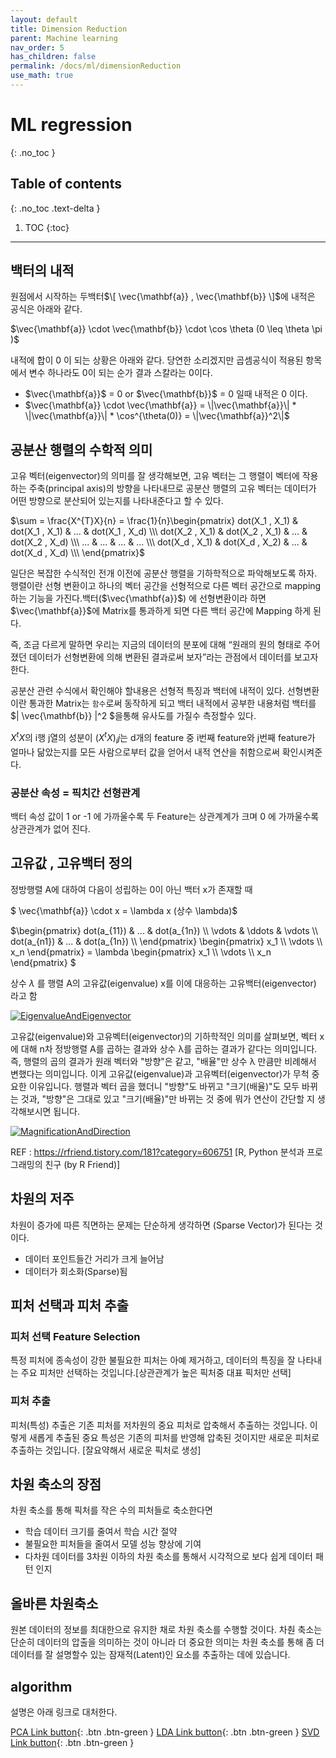 ```yaml
---
layout: default
title: Dimension Reduction
parent: Machine learning
nav_order: 5
has_children: false
permalink: /docs/ml/dimensionReduction
use_math: true
---
```


# ML regression
{: .no_toc }

## Table of contents
{: .no_toc .text-delta }

1. TOC
{:toc}

---

## 백터의 내적 
원점에서 시작하는 두백터$\[ \vec{\mathbf{a}} , \vec{\mathbf{b}}  \]$에 내적은 공식은  아래와 같다.

$\vec{\mathbf{a}} \cdot \vec{\mathbf{b}} \cdot \cos \theta (0 \leq \theta \pi )$ 

내적에 합이 0 이 되는 상황은 아래와 같다. 당연한 소리겠지만 곱셈공식이 적용된 항목에서 변수 하나라도 0이 되는 순가 결과 스칼라는 0이다. 

* $\vec{\mathbf{a}}$ = 0 or  $\vec{\mathbf{b}}$ = 0 일때 내적은 0 이다. 
* $\vec{\mathbf{a}} \cdot \vec{\mathbf{a}} = \|\vec{\mathbf{a}}\| * \|\vec{\mathbf{a}}\| * \cos^{\theta(0)} = \|\vec{\mathbf{a}}^2\|$ 

<!--
$\| \vec{\mathbf{b}} \|^2 $ (두 백터 간에 내적 OR 한 백터의 제곱)기하학적 의미는 무엇일까?
백터($\vec{\mathbf{a}}$)를 백터($\vec{\mathbf{b}}$)로 정사형시킨 백터로 정사형 한 백터$\vec{\mathbf{Oh}}$를  $\cdot$을 통한 결과를 실수를 반환 하며 실수는 더백터에 거리를 말한다.
그럼 $\frac{\| \vec{\mathbf{a}} \| * \| \vec{\mathbf{b}} \| }{\| \vec{\mathbf{b}} \|^2} $ 는 백터 $\vec{\mathbf{b}}$를 기준으로 얼마나 유사 한지를 알수 있다. 
-->

## 공분산 행렬의 수학적 의미 
고유 벡터(eigenvector)의 의미를 잘 생각해보면, 고유 벡터는 그 행렬이 벡터에 작용하는 주축(principal axis)의 방향을 나타내므로 공분산 행렬의 고유 벡터는 데이터가 어떤 방향으로 분산되어 있는지를 나타내준다고 할 수 있다.

$\sum = \frac{X^{T}X}{n} = \frac{1}{n}\begin{pmatrix} dot(X_1 , X_1) & dot(X_1 , X_1) & ... & dot(X_1 , X_d) \\\ dot(X_2 , X_1) & dot(X_2 , X_1) & ... & dot(X_2 , X_d) \\\ ... & ... & ... & ... \\\ dot(X_d , X_1) & dot(X_d , X_2) & ... & dot(X_d , X_d) \\\ \end{pmatrix}$  

일단은 복잡한 수식적인 전개 이전에 공분산 행렬을 기하학적으로 파악해보도록 하자. 행렬이란 선형 변환이고 하나의 벡터 공간을 선형적으로 다른 벡터 공간으로 mapping 하는 기능을 가진다.백터($\vec{\mathbf{a}}$) 에 선형변환이라 하면 $\vec{\mathbf{a}}$에 Matrix를 통과하게 되면 다른 백터 공간에 Mapping 하게 된다. 

즉, 조금 다르게 말하면 우리는 지금의 데이터의 분포에 대해 “원래의 원의 형태로 주어졌던 데이터가 선형변환에 의해 변환된 결과로써 보자”라는 관점에서 데이터를 보고자 한다.

공분산 관련 수식에서 확인해야 할내용은 선형적 특징과 백터에 내적이 있다. 
선형변환이란 통과한 Matrix는 ``함수``로써 동작하게 되고 백터 내적에서 공부한 내용처럼 백터를 $\| \vec{\mathbf{b}} \|^2 $을통해 유사도를 가질수 측정할수 있다. 

$X^{t}X$의 i행 j열의 성분이 $(X^{t}X)_ij$는 d개의 feature 중 i번째 feature와 j번째 feature가 얼마나 닮았는지를 모든 사람으로부터 값을 얻어서 내적 연산을 취함으로써 확인시켜준다. 

### 공분산 속성 = 픽치간 선형관계 
백터 속성 값이 1 or -1 에 가까울수록 두 Feature는 상관계계가 크며 0 에 가까울수록 상관관계가 없어 진다. 



## 고유값 , 고유백터 정의 
정방행렬 A에 대하여 다음이 성립하는 0이 아닌 백터 x가 존재할 때 

$ \vec{\mathbf{a}} \cdot x = \lambda x (상수 \lambda)$

$\begin{pmatrix} dot(a_{11}) & ... & dot(a_{1n}) \\\ \vdots & \ddots & \vdots \\\ dot(a_{n1}) & ... & dot(a_{1n}) \\\ \end{pmatrix} \begin{pmatrix} x_1 \\\ \vdots \\\ x_n \end{pmatrix}  = \lambda \begin{pmatrix} x_1 \\\ \vdots \\\ x_n  \end{pmatrix} $

상수 $\lambda$ 를 행렬 A의 고유값(eigenvalue) x를 이에 대응하는 고유백터(eigenvector) 라고 함

[![EigenvalueAndEigenvector](https://t1.daumcdn.net/cfile/tistory/2753B53C5708DC5021)](https://t1.daumcdn.net)

고유값(eigenvalue)와 고유벡터(eigenvector)의 기하학적인 의미를 살펴보면, 벡터 x에 대해 n차 정방행렬 A를 곱하는 결과와 상수 λ를 곱하는 결과가 같다는 의미입니다. 즉, 행렬의 곱의 결과가 원래 벡터와 "방향"은 같고, "배율"만 상수 λ 만큼만 비례해서 변했다는 의미입니다.  이게 고유값(eigenvalue)과 고유벡터(eigenvector)가 무척 중요한 이유입니다.  행렬과 벡터 곱을 했더니 "방향"도 바뀌고 "크기(배율)"도 모두 바뀌는 것과, "방향"은 그대로 있고 "크기(배율)"만 바뀌는 것 중에 뭐가 연산이 간단할 지 생각해보시면 됩니다.  

[![MagnificationAndDirection](https://t1.daumcdn.net/cfile/tistory/2666DF4B5708FD4318)](https://t1.daumcdn.net)

REF : https://rfriend.tistory.com/181?category=606751 [R, Python 분석과 프로그래밍의 친구 (by R Friend)]

## 차원의 저주 
차원이 증가에 따른 직면하는 문제는 단순하게 생각하면 (Sparse Vector)가 된다는 것이다. 

* 데이터 포인트들간 거리가 크게 늘어남 
* 데이터가 회소화(Sparse)됨 

## 피처 선택과 피처 추출 

### 피처 선택 Feature Selection 
특정 피처에 종속성이 강한 불필요한 피처는 아예 제거하고, 데이터의 특징을 잘 나타내는 주요 피처만 선택하는 것입니다.[상관관계가 높은 픽처중 대표 픽처만 선택]

### 피처 추출 
피처(특성) 추출은 기존 피처를 저차원의 중요 피처로 압축해서 추출하는 것입니다. 이렇게 새롭게 추출된 중요 특성은 기존의 피처를 반영해 압축된 것이지만 새로운 피처로 추출하는 것입니다. [잘요약해서 새로운 픽처로 생성]

## 차원 축소의 장점 
차원 축소를 통해 픽처를 작은 수의 피처들로 축소한다면 

* 학습 데이터 크기를 줄여서 학습 시간 절약 
* 불필요한 피처들을 줄여서 모델 성능 향상에 기여 
* 다차원 데이터를 3차원 이하의 차원 축소를 통해서 시각적으로 보다 쉽게 데이터 패턴 인지 

## 올바른 차원축소 
원본 데이터의 정보를 최대한으로 유지한 채로 차원 축소를 수행할 것이다. 차춴 축소는 단순히 데이터의 압출을 의미하는 것이 아니라 더 중요한 의미는 차원 축소를 통해 좀 더 데이터를 잘 설명할수 있는 잠재적(Latent)인 요소를 추출하는 데에 있습니다. 

## algorithm 
설명은 아래 링크로 대처한다.

[PCA Link button](https://roytravel.tistory.com/64){: .btn .btn-green }
[LDA Link button](https://ratsgo.github.io/machine%20learning/2017/03/21/LDA/){: .btn .btn-green }
[SVD Link button](https://ratsgo.github.io/from%20frequency%20to%20semantics/2017/04/06/pcasvdlsa/){: .btn .btn-green }